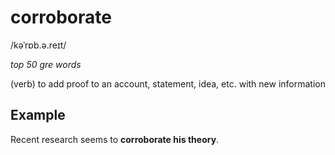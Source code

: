 # corroborate

/kəˈrɒb.ə.reɪt/

*top 50 gre words*

(verb) to add proof to an account, statement, idea, etc. with new information

## Example

Recent research seems to **corroborate his theory**.
